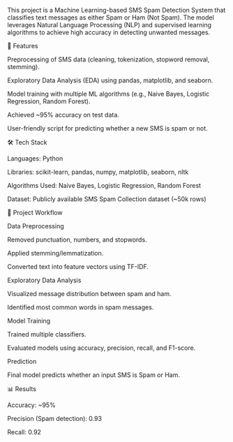 This project is a Machine Learning-based SMS Spam Detection System that classifies text messages as either Spam or Ham (Not Spam).
The model leverages Natural Language Processing (NLP) and supervised learning algorithms to achieve high accuracy in detecting unwanted messages.

🚀 Features

Preprocessing of SMS data (cleaning, tokenization, stopword removal, stemming).

Exploratory Data Analysis (EDA) using pandas, matplotlib, and seaborn.

Model training with multiple ML algorithms (e.g., Naive Bayes, Logistic Regression, Random Forest).

Achieved ~95% accuracy on test data.

User-friendly script for predicting whether a new SMS is spam or not.

🛠️ Tech Stack

Languages: Python

Libraries: scikit-learn, pandas, numpy, matplotlib, seaborn, nltk

Algorithms Used: Naive Bayes, Logistic Regression, Random Forest

Dataset: Publicly available SMS Spam Collection dataset (~50k rows)

📂 Project Workflow

Data Preprocessing

Removed punctuation, numbers, and stopwords.

Applied stemming/lemmatization.

Converted text into feature vectors using TF-IDF.

Exploratory Data Analysis

Visualized message distribution between spam and ham.

Identified most common words in spam messages.

Model Training

Trained multiple classifiers.

Evaluated models using accuracy, precision, recall, and F1-score.

Prediction

Final model predicts whether an input SMS is Spam or Ham.

📊 Results

Accuracy: ~95%

Precision (Spam detection): 0.93

Recall: 0.92
